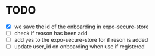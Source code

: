 # TODO

- [x] we save the id of the onboarding in expo-secure-store
- [ ] check if reason has been add
- [ ] add yes to the expo-secure-store for if reson is added
- [ ] update user_id on onboarding when use if registered
